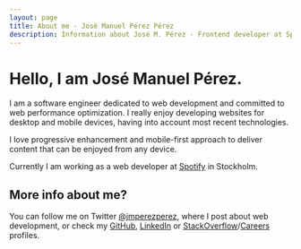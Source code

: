 ```yaml
---
layout: page
title: About me - José Manuel Pérez Pérez
description: Information about José M. Pérez - Frontend developer at Spotify
---
```


# Hello, I am **José Manuel Pérez**.

I am a software engineer dedicated to web development and committed to web performance optimization. I really enjoy developing websites for desktop and mobile devices, having into account most recent technologies.

I love progressive enhancement and mobile-first approach to deliver content that can be enjoyed from any device.

Currently I am working as a web developer at [Spotify](http://spotify.com) in Stockholm.

## More info about me?

You can follow me on Twitter [@jmperezperez](https://twitter.com/jmperezperez), where I post about web development, or check my [GitHub](https://github.com/JMPerez/), [LinkedIn](http://www.linkedin.com/in/jmperezperez) or [StackOverflow](http://stackoverflow.com/users/540274/jmperez)/[Careers](https://careers.stackoverflow.com/jmperez) profiles.
